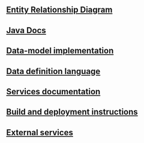 ## [Entity Relationship Diagram](../entity-relationship-diagram.md)

## [Java Docs](../../api/index.html)

## [Data-model implementation](data-model-implementation.md)

## [Data definition language](../serverside/ddl.md)

## [Services documentation](endpoint.md)

## [Build and deployment instructions](build-deployment.md)

## [External services](external-services.md)

